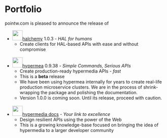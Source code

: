 # Portfolio

pointw.com is pleased to announce the release of
* <img src="/img/halchemy-logo.svg" width="32">[halchemy](https://github.com/pointw-dev/halchemy) 1.0.3 - _HAL for humans_
  * Create clients for HAL-based APIs with ease and without compromise<br/><br/>
* <img src="/img/hypermea-logo.svg" width="32">[hypermea](https://pointw-dev.github.io/hypermea/) 0.9.38 - _Simple Commands, Serious APIs_
  * Create production-ready hypermedia APIs - _fast_
  * This is a **beta** release
  * We have been using hypermea internally for years to create real-life production microservice clusters. We are in the process of shrink-wrapping the package and polishing the documentation.
  * Version 1.0.0 is coming soon. Until its release, proceed with caution.<br/><br/>
* <img src="/img/hypermedia.svg" width="32">[hypermedia docs](https://pointw-dev.github.io/hypermedia-docs/) - _Your link to excellence_
  * Design resilient APIs using the power of the Web
  * This is a growing knowledge-base focused on bringing the idea of hypermedia to a larger developer community
